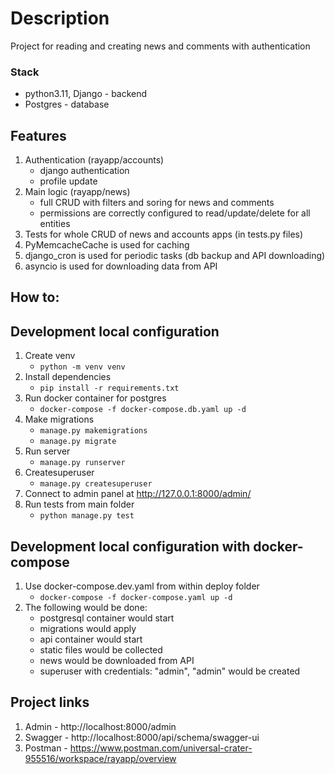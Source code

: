 # Description #

Project for reading and creating news and comments with authentication

### Stack ###

- python3.11, Django - backend
- Postgres - database

## Features ##

1. Authentication (rayapp/accounts)
    - django authentication
    - profile update
2. Main logic (rayapp/news)
    - full CRUD with filters and soring for news and comments
    - permissions are correctly configured to read/update/delete for all entities
3. Tests for whole CRUD of news and accounts apps (in tests.py files)
4. PyMemcacheCache is used for caching
5. django_cron is used for periodic tasks (db backup and API downloading)
6. asyncio is used for downloading data from API

## How to: ##

## Development local configuration ##

1) Create venv
    - `python -m venv venv`
2) Install dependencies
    - `pip install -r requirements.txt`
3) Run docker container for postgres
    - `docker-compose -f docker-compose.db.yaml up -d`
4) Make migrations
    - `manage.py makemigrations`
    - `manage.py migrate`
5) Run server
    - `manage.py runserver`
6) Createsuperuser
    - `manage.py createsuperuser`
7) Connect to admin panel at http://127.0.0.1:8000/admin/
8) Run tests from main folder
    - `python manage.py test`

## Development local configuration with docker-compose ##

1) Use docker-compose.dev.yaml from within deploy folder
    - `docker-compose -f docker-compose.yaml up -d`
2) The following would be done:
    - postgresql container would start
    - migrations would apply
    - api container would start
    - static files would be collected
    - news would be downloaded from API
    - superuser with credentials: "admin", "admin" would be created

## Project links

1) Admin - http://localhost:8000/admin
2) Swagger - http://localhost:8000/api/schema/swagger-ui
3) Postman - https://www.postman.com/universal-crater-955516/workspace/rayapp/overview
